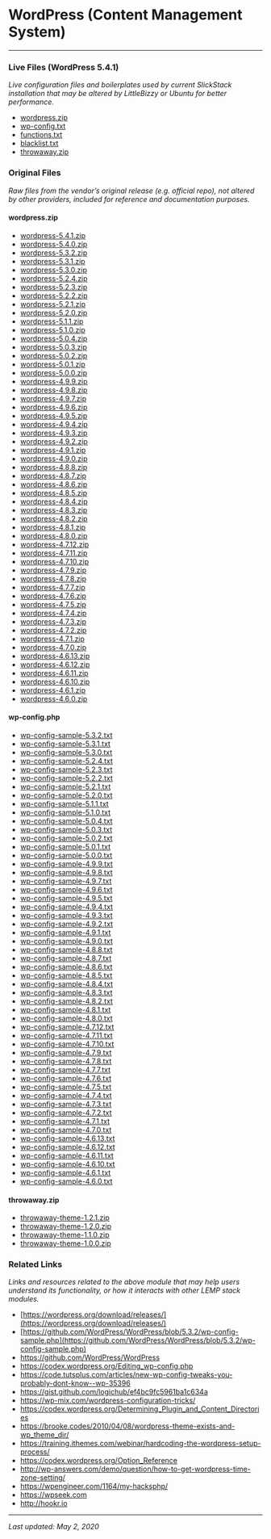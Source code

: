 # WordPress (Content Management System)

----

### Live Files (WordPress 5.4.1)

*Live configuration files and boilerplates used by current SlickStack installation that may be altered by LittleBizzy or Ubuntu for better performance.*

* [wordpress.zip](wordpress.zip)
* [wp-config.txt](wp-config.txt)
* [functions.txt](functions.txt)
* [blacklist.txt](blacklist.txt)
* [throwaway.zip](throwaway.zip)

### Original Files

*Raw files from the vendor’s original release (e.g. official repo), not altered by other providers, included for reference and documentation purposes.*

#### wordpress.zip

* [wordpress-5.4.1.zip](wordpress-5.4.1.zip)
* [wordpress-5.4.0.zip](wordpress-5.4.0.zip)
* [wordpress-5.3.2.zip](wordpress-5.3.2.zip)
* <a href="wordpress-5.3.1.zip">wordpress-5.3.1.zip</a>
* <a href="wordpress-5.3.0.zip">wordpress-5.3.0.zip</a>
* <a href="wordpress-5.2.4.zip">wordpress-5.2.4.zip</a>
* <a href="wordpress-5.2.3.zip">wordpress-5.2.3.zip</a>
* <a href="wordpress-5.2.2.zip">wordpress-5.2.2.zip</a>
* <a href="wordpress-5.2.1.zip">wordpress-5.2.1.zip</a>
* <a href="wordpress-5.2.0.zip">wordpress-5.2.0.zip</a>
* <a href="wordpress-5.1.1.zip">wordpress-5.1.1.zip</a>
* <a href="wordpress-5.1.0.zip">wordpress-5.1.0.zip</a>
* <a href="wordpress-5.0.4.zip">wordpress-5.0.4.zip</a>
* <a href="wordpress-5.0.3.zip">wordpress-5.0.3.zip</a>
* <a href="wordpress-5.0.2.zip">wordpress-5.0.2.zip</a>
* <a href="wordpress-5.0.1.zip">wordpress-5.0.1.zip</a>
* <a href="wordpress-5.0.0.zip">wordpress-5.0.0.zip</a>
* <a href="wordpress-4.9.9.zip">wordpress-4.9.9.zip</a>
* <a href="wordpress-4.9.8.zip">wordpress-4.9.8.zip</a>
* <a href="wordpress-4.9.7.zip">wordpress-4.9.7.zip</a>
* <a href="wordpress-4.9.6.zip">wordpress-4.9.6.zip</a>
* <a href="wordpress-4.9.5.zip">wordpress-4.9.5.zip</a>
* <a href="wordpress-4.9.4.zip">wordpress-4.9.4.zip</a>
* <a href="wordpress-4.9.3.zip">wordpress-4.9.3.zip</a>
* <a href="wordpress-4.9.2.zip">wordpress-4.9.2.zip</a>
* <a href="wordpress-4.9.1.zip">wordpress-4.9.1.zip</a>
* <a href="wordpress-4.9.0.zip">wordpress-4.9.0.zip</a>
* <a href="wordpress-4.8.8.zip">wordpress-4.8.8.zip</a>
* <a href="wordpress-4.8.7.zip">wordpress-4.8.7.zip</a>
* <a href="wordpress-4.8.6.zip">wordpress-4.8.6.zip</a>
* <a href="wordpress-4.8.5.zip">wordpress-4.8.5.zip</a>
* <a href="wordpress-4.8.4.zip">wordpress-4.8.4.zip</a>
* <a href="wordpress-4.8.3.zip">wordpress-4.8.3.zip</a>
* <a href="wordpress-4.8.2.zip">wordpress-4.8.2.zip</a>
* <a href="wordpress-4.8.1.zip">wordpress-4.8.1.zip</a>
* <a href="wordpress-4.8.0.zip">wordpress-4.8.0.zip</a>
* <a href="wordpress-4.7.12.zip">wordpress-4.7.12.zip</a>
* <a href="wordpress-4.7.11.zip">wordpress-4.7.11.zip</a>
* <a href="wordpress-4.7.10.zip">wordpress-4.7.10.zip</a>
* <a href="wordpress-4.7.9.zip">wordpress-4.7.9.zip</a>
* <a href="wordpress-4.7.8.zip">wordpress-4.7.8.zip</a>
* <a href="wordpress-4.7.7.zip">wordpress-4.7.7.zip</a>
* <a href="wordpress-4.7.6.zip">wordpress-4.7.6.zip</a>
* <a href="wordpress-4.7.5.zip">wordpress-4.7.5.zip</a>
* <a href="wordpress-4.7.4.zip">wordpress-4.7.4.zip</a>
* <a href="wordpress-4.7.3.zip">wordpress-4.7.3.zip</a>
* <a href="wordpress-4.7.2.zip">wordpress-4.7.2.zip</a>
* <a href="wordpress-4.7.1.zip">wordpress-4.7.1.zip</a>
* <a href="wordpress-4.7.0.zip">wordpress-4.7.0.zip</a>
* <a href="wordpress-4.6.13.zip">wordpress-4.6.13.zip</a>
* <a href="wordpress-4.6.12.zip">wordpress-4.6.12.zip</a>
* <a href="wordpress-4.6.11.zip">wordpress-4.6.11.zip</a>
* <a href="wordpress-4.6.10.zip">wordpress-4.6.10.zip</a>
* <a href="wordpress-4.6.1.zip">wordpress-4.6.1.zip</a>
* <a href="wordpress-4.6.0.zip">wordpress-4.6.0.zip</a>

#### wp-config.php

* [wp-config-sample-5.3.2.txt](wp-config-sample-5.3.2.txt)
* <a href="wp-config-sample-5.3.1.txt">wp-config-sample-5.3.1.txt</a>
* <a href="wp-config-sample-5.3.0.txt">wp-config-sample-5.3.0.txt</a>
* <a href="wp-config-sample-5.2.4.txt">wp-config-sample-5.2.4.txt</a>
* <a href="wp-config-sample-5.2.3.txt">wp-config-sample-5.2.3.txt</a>
* <a href="wp-config-sample-5.2.2.txt">wp-config-sample-5.2.2.txt</a>
* <a href="wp-config-sample-5.2.1.txt">wp-config-sample-5.2.1.txt</a>
* <a href="wp-config-sample-5.2.0.txt">wp-config-sample-5.2.0.txt</a>
* <a href="wp-config-sample-5.1.1.txt">wp-config-sample-5.1.1.txt</a>
* <a href="wp-config-sample-5.1.0.txt">wp-config-sample-5.1.0.txt</a>
* <a href="wp-config-sample-5.0.4.txt">wp-config-sample-5.0.4.txt</a>
* <a href="wp-config-sample-5.0.3.txt">wp-config-sample-5.0.3.txt</a>
* <a href="wp-config-sample-5.0.2.txt">wp-config-sample-5.0.2.txt</a>
* <a href="wp-config-sample-5.0.1.txt">wp-config-sample-5.0.1.txt</a>
* <a href="wp-config-sample-5.0.0.txt">wp-config-sample-5.0.0.txt</a>
* <a href="wp-config-sample-4.9.9.txt">wp-config-sample-4.9.9.txt</a>
* <a href="wp-config-sample-4.9.8.txt">wp-config-sample-4.9.8.txt</a>
* <a href="wp-config-sample-4.9.7.txt">wp-config-sample-4.9.7.txt</a>
* <a href="wp-config-sample-4.9.6.txt">wp-config-sample-4.9.6.txt</a>
* <a href="wp-config-sample-4.9.5.txt">wp-config-sample-4.9.5.txt</a>
* <a href="wp-config-sample-4.9.4.txt">wp-config-sample-4.9.4.txt</a>
* <a href="wp-config-sample-4.9.3.txt">wp-config-sample-4.9.3.txt</a>
* <a href="wp-config-sample-4.9.2.txt">wp-config-sample-4.9.2.txt</a>
* <a href="wp-config-sample-4.9.1.txt">wp-config-sample-4.9.1.txt</a>
* <a href="wp-config-sample-4.9.0.txt">wp-config-sample-4.9.0.txt</a>
* <a href="wp-config-sample-4.8.8.txt">wp-config-sample-4.8.8.txt</a>
* <a href="wp-config-sample-4.8.7.txt">wp-config-sample-4.8.7.txt</a>
* <a href="wp-config-sample-4.8.6.txt">wp-config-sample-4.8.6.txt</a>
* <a href="wp-config-sample-4.8.5.txt">wp-config-sample-4.8.5.txt</a>
* <a href="wp-config-sample-4.8.4.txt">wp-config-sample-4.8.4.txt</a>
* <a href="wp-config-sample-4.8.3.txt">wp-config-sample-4.8.3.txt</a>
* <a href="wp-config-sample-4.8.2.txt">wp-config-sample-4.8.2.txt</a>
* <a href="wp-config-sample-4.8.1.txt">wp-config-sample-4.8.1.txt</a>
* <a href="wp-config-sample-4.8.0.txt">wp-config-sample-4.8.0.txt</a>
* <a href="wp-config-sample-4.7.12.txt">wp-config-sample-4.7.12.txt</a>
* <a href="wp-config-sample-4.7.11.txt">wp-config-sample-4.7.11.txt</a>
* <a href="wp-config-sample-4.7.10.txt">wp-config-sample-4.7.10.txt</a>
* <a href="wp-config-sample-4.7.9.txt">wp-config-sample-4.7.9.txt</a>
* <a href="wp-config-sample-4.7.8.txt">wp-config-sample-4.7.8.txt</a>
* <a href="wp-config-sample-4.7.7.txt">wp-config-sample-4.7.7.txt</a>
* <a href="wp-config-sample-4.7.6.txt">wp-config-sample-4.7.6.txt</a>
* <a href="wp-config-sample-4.7.5.txt">wp-config-sample-4.7.5.txt</a>
* <a href="wp-config-sample-4.7.4.txt">wp-config-sample-4.7.4.txt</a>
* <a href="wp-config-sample-4.7.3.txt">wp-config-sample-4.7.3.txt</a>
* <a href="wp-config-sample-4.7.2.txt">wp-config-sample-4.7.2.txt</a>
* <a href="wp-config-sample-4.7.1.txt">wp-config-sample-4.7.1.txt</a>
* <a href="wp-config-sample-4.7.0.txt">wp-config-sample-4.7.0.txt</a>
* <a href="wp-config-sample-4.6.13.txt">wp-config-sample-4.6.13.txt</a>
* <a href="wp-config-sample-4.6.12.txt">wp-config-sample-4.6.12.txt</a>
* <a href="wp-config-sample-4.6.11.txt">wp-config-sample-4.6.11.txt</a>
* <a href="wp-config-sample-4.6.10.txt">wp-config-sample-4.6.10.txt</a>
* <a href="wp-config-sample-4.6.1.txt">wp-config-sample-4.6.1.txt</a>
* <a href="wp-config-sample-4.6.0.txt">wp-config-sample-4.6.0.txt</a>

#### throwaway.zip

* <a href="throwaway-theme-1.2.1.zip">throwaway-theme-1.2.1.zip</a>
* <a href="throwaway-theme-1.2.0.zip">throwaway-theme-1.2.0.zip</a>
* <a href="throwaway-theme-1.1.0.zip">throwaway-theme-1.1.0.zip</a>
* <a href="throwaway-theme-1.0.0.zip">throwaway-theme-1.0.0.zip</a>

### Related Links

*Links and resources related to the above module that may help users understand its functionality, or how it interacts with other LEMP stack modules.*

* [https://wordpress.org/download/releases/](https://wordpress.org/download/releases/)
* [https://github.com/WordPress/WordPress/blob/5.3.2/wp-config-sample.php](https://github.com/WordPress/WordPress/blob/5.3.2/wp-config-sample.php)
* <a href="https://github.com/WordPress/WordPress">https://github.com/WordPress/WordPress</a>
* <a href="https://codex.wordpress.org/Editing_wp-config.php">https://codex.wordpress.org/Editing_wp-config.php</a>
* https://code.tutsplus.com/articles/new-wp-config-tweaks-you-probably-dont-know--wp-35396
* https://gist.github.com/logichub/ef4bc9fc5961ba1c634a
* https://wp-mix.com/wordpress-configuration-tricks/
* https://codex.wordpress.org/Determining_Plugin_and_Content_Directories
* https://brooke.codes/2010/04/08/wordpress-theme-exists-and-wp_theme_dir/
* https://training.ithemes.com/webinar/hardcoding-the-wordpress-setup-process/
* https://codex.wordpress.org/Option_Reference
* http://wp-answers.com/demo/question/how-to-get-wordpress-time-zone-setting/
* https://wpengineer.com/1164/my-hacksphp/
* https://wpseek.com
* http://hookr.io

----

*Last updated: May 2, 2020*
